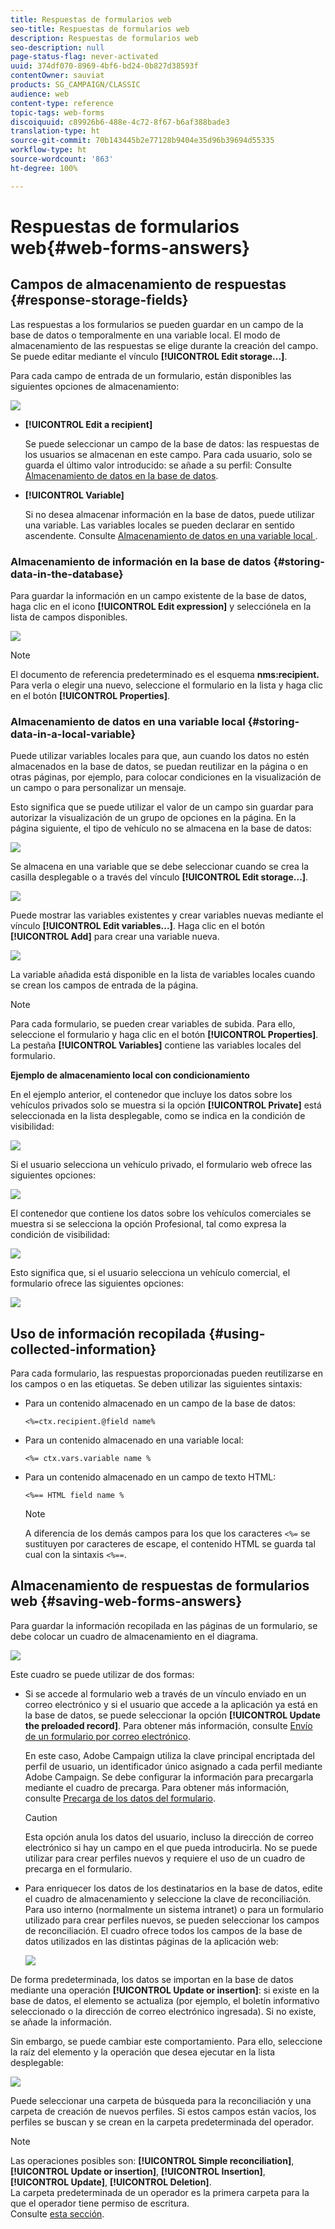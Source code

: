 ```yaml
---
title: Respuestas de formularios web
seo-title: Respuestas de formularios web
description: Respuestas de formularios web
seo-description: null
page-status-flag: never-activated
uuid: 374df070-8969-4bf6-bd24-0b827d38593f
contentOwner: sauviat
products: SG_CAMPAIGN/CLASSIC
audience: web
content-type: reference
topic-tags: web-forms
discoiquuid: c89926b6-488e-4c72-8f67-b6af388bade3
translation-type: ht
source-git-commit: 70b143445b2e77128b9404e35d96b39694d55335
workflow-type: ht
source-wordcount: '863'
ht-degree: 100%

---
```



# Respuestas de formularios web{#web-forms-answers}

## Campos de almacenamiento de respuestas {#response-storage-fields}

Las respuestas a los formularios se pueden guardar en un campo de la base de datos o temporalmente en una variable local. El modo de almacenamiento de las respuestas se elige durante la creación del campo. Se puede editar mediante el vínculo **[!UICONTROL Edit storage...]**.

Para cada campo de entrada de un formulario, están disponibles las siguientes opciones de almacenamiento:

![](assets/s_ncs_admin_survey_select_storage.png)

* **[!UICONTROL Edit a recipient]**

   Se puede seleccionar un campo de la base de datos: las respuestas de los usuarios se almacenan en este campo. Para cada usuario, solo se guarda el último valor introducido: se añade a su perfil: Consulte [Almacenamiento de datos en la base de datos](#storing-data-in-the-database).

* **[!UICONTROL Variable]**

   Si no desea almacenar información en la base de datos, puede utilizar una variable. Las variables locales se pueden declarar en sentido ascendente. Consulte [Almacenamiento de datos en una variable local ](#storing-data-in-a-local-variable).

### Almacenamiento de información en la base de datos {#storing-data-in-the-database}

Para guardar la información en un campo existente de la base de datos, haga clic en el icono **[!UICONTROL Edit expression]** y selecciónela en la lista de campos disponibles.

![](assets/s_ncs_admin_survey_storage_type1.png)

>[!NOTE]
>
>El documento de referencia predeterminado es el esquema **nms:recipient.** Para verla o elegir una nuevo, seleccione el formulario en la lista y haga clic en el botón **[!UICONTROL Properties]**.

### Almacenamiento de datos en una variable local {#storing-data-in-a-local-variable}

Puede utilizar variables locales para que, aun cuando los datos no estén almacenados en la base de datos, se puedan reutilizar en la página o en otras páginas, por ejemplo, para colocar condiciones en la visualización de un campo o para personalizar un mensaje.

Esto significa que se puede utilizar el valor de un campo sin guardar para autorizar la visualización de un grupo de opciones en la página. En la página siguiente, el tipo de vehículo no se almacena en la base de datos:

![](assets/s_ncs_admin_survey_no_storage_variable.png)

Se almacena en una variable que se debe seleccionar cuando se crea la casilla desplegable o a través del vínculo **[!UICONTROL Edit storage...]**.

![](assets/s_ncs_admin_survey_no_storage_variable2.png)

Puede mostrar las variables existentes y crear variables nuevas mediante el vínculo **[!UICONTROL Edit variables...]**. Haga clic en el botón **[!UICONTROL Add]** para crear una variable nueva.

![](assets/s_ncs_admin_survey_add_a_variable.png)

La variable añadida está disponible en la lista de variables locales cuando se crean los campos de entrada de la página.

>[!NOTE]
>
>Para cada formulario, se pueden crear variables de subida. Para ello, seleccione el formulario y haga clic en el botón **[!UICONTROL Properties]**. La pestaña **[!UICONTROL Variables]** contiene las variables locales del formulario.

**Ejemplo de almacenamiento local con condicionamiento**

En el ejemplo anterior, el contenedor que incluye los datos sobre los vehículos privados solo se muestra si la opción **[!UICONTROL Private]** está seleccionada en la lista desplegable, como se indica en la condición de visibilidad:

![](assets/s_ncs_admin_survey_add_a_condition.png)

Si el usuario selecciona un vehículo privado, el formulario web ofrece las siguientes opciones:

![](assets/s_ncs_admin_survey_no_storage_conda.png)

El contenedor que contiene los datos sobre los vehículos comerciales se muestra si se selecciona la opción Profesional, tal como expresa la condición de visibilidad:

![](assets/s_ncs_admin_survey_view_a_condition.png)

Esto significa que, si el usuario selecciona un vehículo comercial, el formulario ofrece las siguientes opciones:

![](assets/s_ncs_admin_survey_no_storage_condb.png)

## Uso de información recopilada {#using-collected-information}

Para cada formulario, las respuestas proporcionadas pueden reutilizarse en los campos o en las etiquetas. Se deben utilizar las siguientes sintaxis:

* Para un contenido almacenado en un campo de la base de datos:

   ```
   <%=ctx.recipient.@field name%
   ```

* Para un contenido almacenado en una variable local:

   ```
   <%= ctx.vars.variable name %
   ```

* Para un contenido almacenado en un campo de texto HTML:

   ```
   <%== HTML field name %
   ```

   >[!NOTE]
   >
   >A diferencia de los demás campos para los que los caracteres `<%=` se sustituyen por caracteres de escape, el contenido HTML se guarda tal cual con la sintaxis `<%==`.

## Almacenamiento de respuestas de formularios web {#saving-web-forms-answers}

Para guardar la información recopilada en las páginas de un formulario, se debe colocar un cuadro de almacenamiento en el diagrama.

![](assets/s_ncs_admin_survey_save_box.png)

Este cuadro se puede utilizar de dos formas:

* Si se accede al formulario web a través de un vínculo enviado en un correo electrónico y si el usuario que accede a la aplicación ya está en la base de datos, se puede seleccionar la opción **[!UICONTROL Update the preloaded record]**. Para obtener más información, consulte [Envío de un formulario por correo electrónico](../../web/using/publishing-a-web-form.md#delivering-a-form-via-email).

   En este caso, Adobe Campaign utiliza la clave principal encriptada del perfil de usuario, un identificador único asignado a cada perfil mediante Adobe Campaign. Se debe configurar la información para precargarla mediante el cuadro de precarga. Para obtener más información, consulte [Precarga de los datos del formulario](../../web/using/publishing-a-web-form.md#pre-loading-the-form-data).

   >[!CAUTION]
   >
   >Esta opción anula los datos del usuario, incluso la dirección de correo electrónico si hay un campo en el que pueda introducirla. No se puede utilizar para crear perfiles nuevos y requiere el uso de un cuadro de precarga en el formulario.

* Para enriquecer los datos de los destinatarios en la base de datos, edite el cuadro de almacenamiento y seleccione la clave de reconciliación. Para uso interno (normalmente un sistema intranet) o para un formulario utilizado para crear perfiles nuevos, se pueden seleccionar los campos de reconciliación. El cuadro ofrece todos los campos de la base de datos utilizados en las distintas páginas de la aplicación web:

   ![](assets/s_ncs_admin_survey_save_box_edit.png)

De forma predeterminada, los datos se importan en la base de datos mediante una operación **[!UICONTROL Update or insertion]**: si existe en la base de datos, el elemento se actualiza (por ejemplo, el boletín informativo seleccionado o la dirección de correo electrónico ingresada). Si no existe, se añade la información.

Sin embargo, se puede cambiar este comportamiento. Para ello, seleccione la raíz del elemento y la operación que desea ejecutar en la lista desplegable:

![](assets/s_ncs_admin_survey_save_operation.png)

Puede seleccionar una carpeta de búsqueda para la reconciliación y una carpeta de creación de nuevos perfiles. Si estos campos están vacíos, los perfiles se buscan y se crean en la carpeta predeterminada del operador.

>[!NOTE]
>
>Las operaciones posibles son: **[!UICONTROL Simple reconciliation]**, **[!UICONTROL Update or insertion]**, **[!UICONTROL Insertion]**, **[!UICONTROL Update]**, **[!UICONTROL Deletion]**.\
>La carpeta predeterminada de un operador es la primera carpeta para la que el operador tiene permiso de escritura.\
>Consulte [esta sección](../../platform/using/access-management.md).

